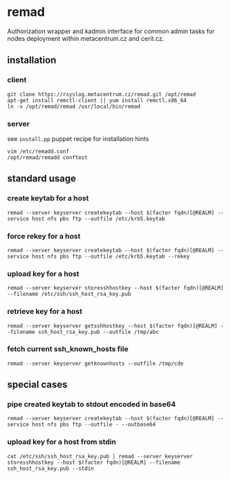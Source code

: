 # remad

Authorization wrapper and kadmin interface for common admin tasks for nodes
deployment within metacentrum.cz and cerit.cz.

## installation

### client
```
git clone https://rsyslog.metacentrum.cz/remad.git /opt/remad
apt-get install remctl-client || yum install remctl.x86_64
ln -s /opt/remad/remad /usr/local/bin/remad
```

### server
see `install.pp` puppet recipe for installation hints

```
vim /etc/remadd.conf
/opt/remad/remadd conftest
```

## standard usage

### create keytab for a host
```
remad --server keyserver createkeytab --host $(facter fqdn)[@REALM] --service host nfs pbs ftp --outfile /etc/krb5.keytab
```

### force rekey for a host
```
remad --server keyserver createkeytab --host $(facter fqdn)[@REALM] --service host nfs pbs ftp --outfile /etc/krb5.keytab --rekey
```

### upload key for a host
```
remad --server keyserver storesshhostkey --host $(facter fqdn)[@REALM] --filename /etc/ssh/ssh_host_rsa_key.pub
```

### retrieve key for a host
```
remad --server keyserver getsshhostkey --host $(facter fqdn)[@REALM] --filename ssh_host_rsa_key.pub --outfile /tmp/abc
```

### fetch current ssh_known_hosts file
```
remad --server keyserver getknownhosts --outfile /tmp/cde
```

## special cases

### pipe created keytab to stdout encoded in base64
```
remad --server keyserver createkeytab --host $(facter fqdn)[@REALM] --service host nfs pbs ftp --outfile - --outbase64
```

### upload key for a host from stdin
```
cat /etc/ssh/ssh_host_rsa_key.pub | remad --server keyserver storesshhostkey --host $(facter fqdn)[@REALM] --filename ssh_host_rsa_key.pub --stdin
```
